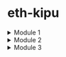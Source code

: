 # eth-kipu

<details>
<summary>Module 1</summary>
    
[Intro to Smart Contracts](https://campus.ethkipu.org/course/view.php?id=19)

</details>

<details>
<summary>Module 2</summary>

[Solidity Fundamentals](https://campus.ethkipu.org/course/view.php?id=20)

```
Requisitos de Desenvolvimento
1. Configuração Inicial
    - O contrato deve ter um construtor que receba como parâmetro o limite máximo de ETH que o banco pode armazenar (*bankCap*).
    - Este limite deve ser armazenado em uma variável imutável e usado para validar depósitos futuros.
2. Depósito de Fundos
    - O contrato deve permitir que os usuários façam depósitos de ETH.
    - Antes de aceitar o depósito, deve verificar se o saldo atual do contrato mais o valor depositado excede o limite estabelecido no *bankCap*.
    - Em caso de violação do limite, a transação deve reverter com uma mensagem de erro apropriada.
    - Um evento deve ser emitido ao final de cada depósito bem-sucedido.
3. Saque de Fundos
    - O contrato deve permitir que os usuários realizem saques de valores previamente depositados.
    - Deve haver um limite fixo por saque, definido como uma constante no contrato.
    - O valor solicitado para saque não pode exceder o saldo do usuário nem o limite por saque. Caso isso ocorra, a transação deve reverter com uma mensagem de erro apropriada.
    - Ao final de cada saque bem-sucedido, um evento deve ser emitido.
4. Consulta de Saldo
    - O contrato deve permitir que qualquer pessoa consulte o saldo de ETH armazenado no contrato.
    - Deve ser implementada uma função de visualização para retornar este saldo.
5. Controle e Validação
    - Use modificadores para validar condições que se repetem nas funções.
    - Centralize a lógica de transferências de ETH em uma função interna para evitar duplicação de código.
6. Mensagens de Erro e Eventos
    - Utilize mensagens de erro customizadas para lidar com casos como:
        - Tentativa de depósito que exceda o limite do banco (*bankCap*).
        - Saque de valor maior que o saldo do usuário.
        - Falha na transferência de ETH.
    - Implemente eventos para notificar:
        - Depósitos bem-sucedidos (com endereço do usuário e valor).
        - Saques bem-sucedidos (com endereço do usuário e valor).

Critérios de Implementação Técnica
1. Variáveis
    - Use variáveis immutable para parâmetros do construtor que não mudam.
    - Use constant para valores fixos no contrato.
    - Use mapeamentos para armazenar o saldo de cada usuário.
2. Boas Práticas
    - Nomeie funções, eventos e variáveis de forma descritiva e consistente com os padrões abordados em aula.
    - Adicione comentários explicativos para cada elemento do contrato.
    - Priorize a legibilidade e a organização do código.
3. Segurança
    - Use revert para mensagens de erro, fornecendo informações úteis para o desenvolvedor.

Instruções para Entrega
1. Estrutura do Contrato
    - Crie o contrato em um arquivo .sol.
    - O nome do contrato deve ser KipuBank.
    - Faça o deploy na Sepolia e verifique seu contrato no explorador de blocos.
2. Implementação
    - Certifique-se de implementar todas as funcionalidades descritas nos requisitos.
    - Siga as práticas recomendadas apresentadas em aula.
3. Entrega Final
    - Submeta o endereço do seu contrato verificado no Sepolia Etherscan.
```

Solution:

- [source code](./solidity/KipuBank.sol)
- [sepolia contract/ETherscan](https://sepolia.etherscan.io/address/0x6c003fb34F4c4B8d55572AeB3C79c65c6EC04169#code)
- [sepolia contract/Sourcify](https://repo.sourcify.dev/contracts/full_match/11155111/0x6c003fb34F4c4B8d55572AeB3C79c65c6EC04169/sources/)

![image](./img/kipubank.svg)

</details>

<details>
<summary>Module 3</summary>
    
[Padrões, bibliotecas e padrões](https://campus.ethkipu.org/course/view.php?id=21)

```
Trago duas atividades para vocês, essas atividades serão consideradas como conclusão do módulo 3.

Essas atividades são:
- 1 Contrato ERC20
- 1 Contrato ERC721

Vocês seguirão o padrão OpenZeppelin, mas ambos os contratos precisam possuir:
Funções Públicas Adicionais:
- Função `mint`
- Função `burn`
Controle de Acesso:
- Gargo MINTER - para endereços que possam criar tokens
- Cargo BURNER - para endereços que podem queimar tokens
- Cargo ADMIN - para endereços que podem alterar quem é o MINTER e quem é o BURNER.

OBS: o contrato pode ter multiplos BURNERS e MINTERS. Mas o ADMIN é único.

Dica: *Desenvolvedores de Software trabalham extremamente duro para ser extremamente [...].* Acho que não preciso repetir, mas BOAS PRÁTICAS são a base do seu sucesso.

Prazo de Entrega: 08/03/2025
```

Contrato ERC20:

> [solution](solidity/m3-erc20.sol)
>
> [sepolia contract](solidity/m3-erc20.sol)

Contrato ERC721

> [solution](solidity/m3-erc721.sol)
>
> [sepolia contract](solidity/m3-erc20.sol)

</details>
